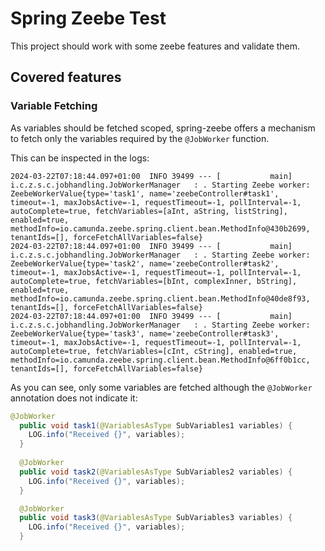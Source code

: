 # Spring Zeebe Test

This project should work with some zeebe features and validate them.

## Covered features

### Variable Fetching

As variables should be fetched scoped, spring-zeebe offers a mechanism to fetch only the variables required by the `@JobWorker` function.

This can be inspected in the logs:

```logs
2024-03-22T07:18:44.097+01:00  INFO 39499 --- [           main] i.c.z.s.c.jobhandling.JobWorkerManager   : . Starting Zeebe worker: ZeebeWorkerValue{type='task1', name='zeebeController#task1', timeout=-1, maxJobsActive=-1, requestTimeout=-1, pollInterval=-1, autoComplete=true, fetchVariables=[aInt, aString, listString], enabled=true, methodInfo=io.camunda.zeebe.spring.client.bean.MethodInfo@430b2699, tenantIds=[], forceFetchAllVariables=false}
2024-03-22T07:18:44.097+01:00  INFO 39499 --- [           main] i.c.z.s.c.jobhandling.JobWorkerManager   : . Starting Zeebe worker: ZeebeWorkerValue{type='task2', name='zeebeController#task2', timeout=-1, maxJobsActive=-1, requestTimeout=-1, pollInterval=-1, autoComplete=true, fetchVariables=[bInt, complexInner, bString], enabled=true, methodInfo=io.camunda.zeebe.spring.client.bean.MethodInfo@40de8f93, tenantIds=[], forceFetchAllVariables=false}
2024-03-22T07:18:44.097+01:00  INFO 39499 --- [           main] i.c.z.s.c.jobhandling.JobWorkerManager   : . Starting Zeebe worker: ZeebeWorkerValue{type='task3', name='zeebeController#task3', timeout=-1, maxJobsActive=-1, requestTimeout=-1, pollInterval=-1, autoComplete=true, fetchVariables=[cInt, cString], enabled=true, methodInfo=io.camunda.zeebe.spring.client.bean.MethodInfo@6ff0b1cc, tenantIds=[], forceFetchAllVariables=false}
```

As you can see, only some variables are fetched although the `@JobWorker` annotation does not indicate it:

```java
@JobWorker
  public void task1(@VariablesAsType SubVariables1 variables) {
    LOG.info("Received {}", variables);
  }
  
  @JobWorker
  public void task2(@VariablesAsType SubVariables2 variables) {
    LOG.info("Received {}", variables);
  }

  @JobWorker
  public void task3(@VariablesAsType SubVariables3 variables) {
    LOG.info("Received {}", variables);
  }
```